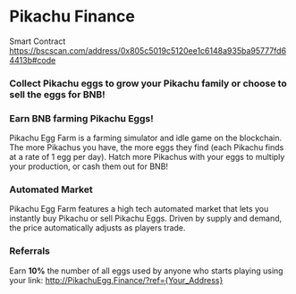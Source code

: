 # Pikachu Finance

Smart Contract https://bscscan.com/address/0x805c5019c5120ee1c6148a935ba95777fd64413b#code

### Collect Pikachu eggs to grow your Pikachu family or choose to sell the eggs for BNB!

### Earn BNB farming Pikachu Eggs!
Pikachu Egg Farm is a farming simulator and idle game on the blockchain.
The more Pikachus you have, the more eggs they find (each Pikachu finds at a rate of 1 egg per day).
Hatch more Pikachus with your eggs to multiply your production, or cash them out for BNB!

### Automated Market
Pikachu Egg Farm features a high tech automated market that lets you instantly buy Pikachu or sell Pikachu Eggs. Driven by supply and demand, the price automatically adjusts as players trade.

### Referrals
Earn **10%** the number of all eggs used by anyone who starts playing using your link: http://PikachuEgg.Finance/?ref={Your_Address}
